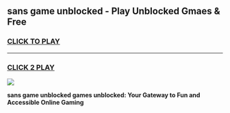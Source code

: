 
## sans game unblocked - Play Unblocked Gmaes & Free
<h3>
<a href="https://news.freeplayer.one?title=sans_game_unblocked&ref=16F">CLICK TO PLAY</a></h3>
<hr>

<h3>
<a href="https://news.freeplayer.one?title=sans_game_unblocked&ref=16F">CLICK 2 PLAY</a>
  
</h3>

<a href="https://news.freeplayer.one?title=sans_game_unblocked&ref=16F/"><img src="https://clearcache.store/games.png"></a>


**sans game unblocked games unblocked: Your Gateway to Fun and Accessible Online Gaming**
